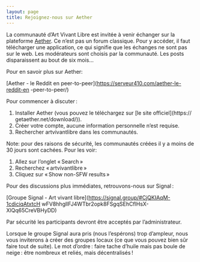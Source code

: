 ```yaml
---
layout: page
title: Rejoignez-nous sur Aether
---
```


La communauté d’Art Vivant Libre est invitée à venir échanger sur la plateforme
[Aether](https://getaether.net/). Ce n’est pas un forum classique. Pour y
accéder, il faut télécharger une application, ce qui signifie que les échanges
ne sont pas sur le web. Les modérateurs sont choisis par la communauté. Les
posts disparaissent au bout de six mois…

Pour en savoir plus sur Aether:

[Aether - le Reddit en peer-to-peer](https://serveur410.com/aether-le-reddit-en
-peer-to-peer/)

Pour commencer à discuter :

1. Installer Aether (vous pouvez le téléchargez sur [le site officiel](https://
getaether.net/download/)).
1. Créer votre compte, aucune information personnelle n’est requise.
1. Rechercher artvivantlibre dans les communautés.

Note: pour des raisons de sécurité, les communautés créées il y a moins de 30 jours sont cachées. Pour les voir:

1. Allez sur l’onglet « Search »
1. Recherchez « artvivantlibre »
1. Cliquez sur « Show non-SFW results »

Pour des discussions plus immédiates, retrouvons-nous sur Signal :

[Groupe Signal - Art vivant libre](https://signal.group/#CjQKIAqM-1cdiciqAtxtcH
wFV8hhgllFJ4WTbr2opk8FSgqSEhCflHsX-XlQq65CreVBHyDD)

Par sécurité les participants devront être acceptés par l’administrateur.

Lorsque le groupe Signal aura pris (nous l’espérons) trop d’ampleur, nous vous
inviterons à créer des groupes locaux (ce que vous pouvez bien sûr faire tout
de suite). Le mot d’ordre : faire tache d’huile mais pas boule de neige : être
nombreux et reliés, mais décentralisés !
